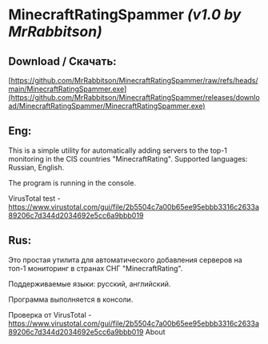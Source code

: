 # MinecraftRatingSpammer _(v1.0 by MrRabbitson)_

## Download / Скачать:
[https://github.com/MrRabbitson/MinecraftRatingSpammer/raw/refs/heads/main/MinecraftRatingSpammer.exe](https://github.com/MrRabbitson/MinecraftRatingSpammer/releases/download/MinecraftRatingSpammer/MinecraftRatingSpammer.exe)

## Eng:
This is a simple utility for automatically adding servers to the top-1 monitoring in the CIS countries "MinecraftRating".
Supported languages: Russian, English.

The program is running in the console.

VirusTotal test - https://www.virustotal.com/gui/file/2b5504c7a00b65ee95ebbb3316c2633a89206c7d344d2034692e5cc6a9bbb019

## Rus:
Это простая утилита для автоматического добавления серверов на топ-1 мониторинг в странах СНГ "MinecraftRating".

Поддерживаемые языки: русский, английский.

Программа выполняется в консоли.

Проверка от VirusTotal - https://www.virustotal.com/gui/file/2b5504c7a00b65ee95ebbb3316c2633a89206c7d344d2034692e5cc6a9bbb019
About
